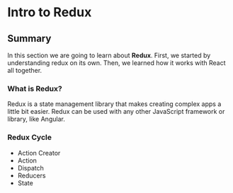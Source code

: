 # Intro to Redux 

## Summary
In this section we are going to learn about **Redux**. First, we started by understanding redux on its own. Then, we learned how it works with React all together.

### What is Redux?
Redux is a state management library that makes creating complex apps a little bit easier. Redux can be used with any other JavaScript framework or library, like Angular.

### Redux Cycle
- Action Creator
- Action
- Dispatch
- Reducers
- State
